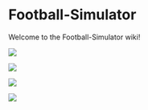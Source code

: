 # Football-Simulator

Welcome to the Football-Simulator wiki!

![](https://pp.userapi.com/c638530/v638530186/40a48/G1vpW312nTE.jpg)

![](https://pp.userapi.com/c638530/v638530186/409e6/D3_BXHjZu9g.jpg)

![](https://pp.userapi.com/c638530/v638530186/409ee/EfhuXKyneQQ.jpg)

![](https://pp.userapi.com/c638530/v638530186/409f6/M_DNZK-vjao.jpg)
